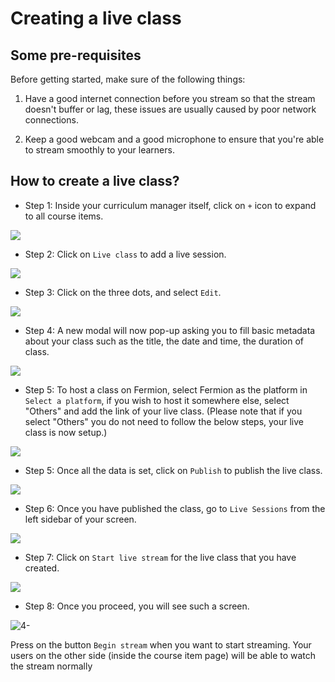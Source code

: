 # Creating a live class

## Some pre-requisites

Before getting started, make sure of the following things:

1. Have a good internet connection before you stream so that the stream doesn't buffer or lag, these issues are usually caused by poor network connections.

2. Keep a good webcam and a good microphone to ensure that you're able to stream smoothly to your learners.

## How to create a live class?

-   Step 1: Inside your curriculum manager itself, click on `+` icon to expand to all course items.

![](https://creator-assets.codedamn.com/fermion-instructor/02-08-2024/instructor_66467ae8ada1f52e23942268/uWvJbPKm3DMti2JjPbBIS)

-   Step 2: Click on `Live class` to add a live session.

![](https://creator-assets.codedamn.com/fermion-instructor/02-08-2024/instructor_66467ae8ada1f52e23942268/FM1dnvffNnoOLkM8ls8Dt)

-   Step 3: Click on the three dots, and select `Edit`.

![](https://creator-assets.codedamn.com/fermion-instructor/02-08-2024/instructor_66467ae8ada1f52e23942268/0C520USI5UiCicobzKJpX)

-   Step 4: A new modal will now pop-up asking you to fill basic metadata about your class such as the title, the date and time, the duration of class.

![](https://creator-assets.codedamn.com/fermion-instructor/02-08-2024/instructor_66467ae8ada1f52e23942268/fAnfwR9VuQFZPGKSTwEw8)

-   Step 5: To host a class on Fermion, select Fermion as the platform in `Select a platform`, if you wish to host it somewhere else, select "Others" and add the link of your live class. (Please note that if you select "Others" you do not need to follow the below steps, your live class is now setup.)

![](https://creator-assets.codedamn.com/fermion-instructor/02-08-2024/instructor_66467ae8ada1f52e23942268/zelv5AW6WhcN4tEt9TJnp)

-   Step 5: Once all the data is set, click on `Publish` to publish the live class.

![](https://creator-assets.codedamn.com/fermion-instructor/02-08-2024/instructor_66467ae8ada1f52e23942268/F8fgpmWgvW7Qe1Bo3JDfy)

-   Step 6: Once you have published the class, go to `Live Sessions` from the left sidebar of your screen.

![](https://creator-assets.codedamn.com/fermion-instructor/02-08-2024/instructor_66467ae8ada1f52e23942268/xuAI7WtFVNgUfQTHvaEwC)

-   Step 7: Click on `Start live stream` for the live class that you have created.

![](https://codedamn-website-assets.s3.us-east-1.amazonaws.com/uploads/04-01-2025/screenshot-000660%402x.cldpma.png)

-   Step 8: Once you proceed, you will see such a screen.

![4-](https://codedamn-website-assets.s3.us-east-1.amazonaws.com/uploads/04-01-2025/screenshot-000661%402x.xtzpea.png)

Press on the button `Begin stream` when you want to start streaming. Your users on the other side (inside the course item page) will be able to watch the stream normally
